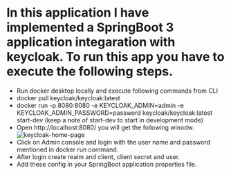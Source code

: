 # In this application I have implemented a SpringBoot 3 application integaration with keycloak. To run this app you have to execute the following steps.
* Run docker desktop locally and execute following commands from CLI
* docker pull keycloak/keycloak:latest
* docker run -p 8080:8080 -e KEYCLOAK_ADMIN=admin -e KEYCLOAK_ADMIN_PASSWORD=password keycloak/keycloak:latest start-dev (keep a note of start-dev to start in development mode)
* Open http://localhost:8080/ you will get the following winodw. 
![keycloak-home-page](https://github.com/Kuldeep-Rana/springboot-keycloak/assets/52132263/b25c0c0d-cd0f-40a4-8424-b5fe50fa38d4)
* Click on Admin console and login with the user name and password mentioned in docker run command.
* After login create realm and client, client secret and user.
* Add these config in your SpringBoot application properties file. 
  

